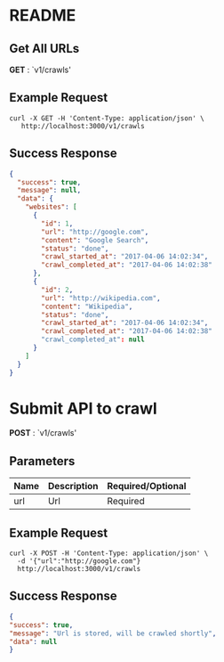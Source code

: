 # README

## Get All URLs

**GET** : `v1/crawls'

## Example Request

```shell
curl -X GET -H 'Content-Type: application/json' \
   http://localhost:3000/v1/crawls
```

## Success Response

```json
{
  "success": true,
  "message": null,
  "data": {
    "websites": [
      {
        "id": 1,
        "url": "http://google.com",
        "content": "Google Search",
        "status": "done",
        "crawl_started_at": "2017-04-06 14:02:34",
        "crawl_completed_at": "2017-04-06 14:02:38"
      },
      {
        "id": 2,
        "url": "http://wikipedia.com",
        "content": "Wikipedia",
        "status": "done",
        "crawl_started_at": "2017-04-06 14:02:34",
        "crawl_completed_at": "2017-04-06 14:02:38"
        "crawl_completed_at": null
      }
    ]
  }
}

```
# Submit API to crawl

**POST** : `v1/crawls'


## Parameters

Name        | Description                               | Required/Optional
----------- | ----------------------------------------- | -----------------
url | Url | Required


## Example Request

```shell
curl -X POST -H 'Content-Type: application/json' \
  -d '{"url":"http://google.com"}
  http://localhost:3000/v1/crawls
```


## Success Response

```json
{ 
"success": true, 
"message": "Url is stored, will be crawled shortly",
"data": null
}
```
